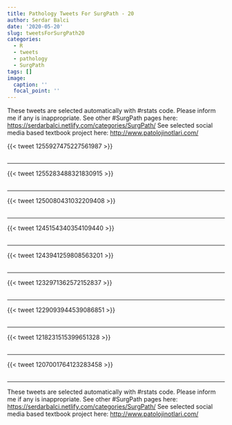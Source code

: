 ```yaml
---
title: Pathology Tweets For SurgPath - 20
author: Serdar Balci
date: '2020-05-20'
slug: tweetsForSurgPath20
categories:
  - R
  - tweets
  - pathology
  - SurgPath
tags: []
image:
  caption: ''
  focal_point: ''
---
```



These tweets are selected automatically with #rstats code. Please inform me if any is inappropriate.
See other #SurgPath pages here: https://serdarbalci.netlify.com/categories/SurgPath/ 
See selected social media based textbook project here: http://www.patolojinotlari.com/

{{< tweet 1255927475227561987 >}}
<br>
<br>
<hr>
{{< tweet 1255283488321830915 >}}
<br>
<br>
<hr>
{{< tweet 1250080431032209408 >}}
<br>
<br>
<hr>
{{< tweet 1245154340354109440 >}}
<br>
<br>
<hr>
{{< tweet 1243941259808563201 >}}
<br>
<br>
<hr>
{{< tweet 1232971362572152837 >}}
<br>
<br>
<hr>
{{< tweet 1229093944539086851 >}}
<br>
<br>
<hr>
{{< tweet 1218231515399651328 >}}
<br>
<br>
<hr>
{{< tweet 1207001764123283458 >}}
<br>
<br>
<hr>


These tweets are selected automatically with #rstats code. Please inform me if any is inappropriate.
See other #SurgPath pages here: https://serdarbalci.netlify.com/categories/SurgPath/ 
See selected social media based textbook project here: http://www.patolojinotlari.com/
